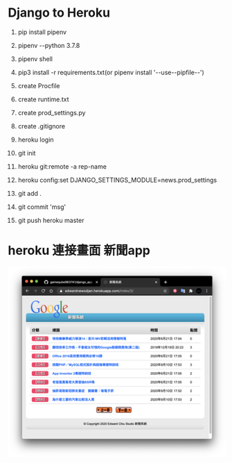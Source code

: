 # Django to Heroku
1. pip install pipenv 
2. pipenv --python 3.7.8
3. pipenv shell
4. pip3 install -r requirements.txt(or pipenv install '--use--pipfile--') 

5. create Procfile
6. create runtime.txt
7. create prod_settings.py
8. create .gitignore

9. heroku login
10. git init
11. heroku git:remote -a rep-name
12. heroku config:set DJANGO_SETTINGS_MODULE=news.prod_settings
13. git add .
14. git commit 'msg'
15. git push heroku master 

# heroku 連接畫面 新聞app

![](./demo_images/heroku.png)